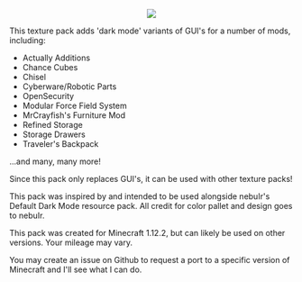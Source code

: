 <p align="center">
<img align="center" src="https://trevoedwards.com/wp-content/uploads/2023/07/banner.png" />
<br>

This texture pack adds 'dark mode' variants of GUI's for a number of mods, including:

* Actually Additions
* Chance Cubes
* Chisel
* Cyberware/Robotic Parts
* OpenSecurity
* Modular Force Field System
* MrCrayfish's Furniture Mod
* Refined Storage
* Storage Drawers
* Traveler's Backpack

...and many, many more!

Since this pack only replaces GUI's, it can be used with other texture packs!

This pack was inspired by and intended to be used alongside nebuIr's Default Dark Mode resource pack. All credit for color pallet and design goes to nebuIr. 

This pack was created for Minecraft 1.12.2, but can likely be used on other versions. Your mileage may vary. 

You may create an issue on Github to request a port to a specific version of Minecraft and I'll see what I can do. 
